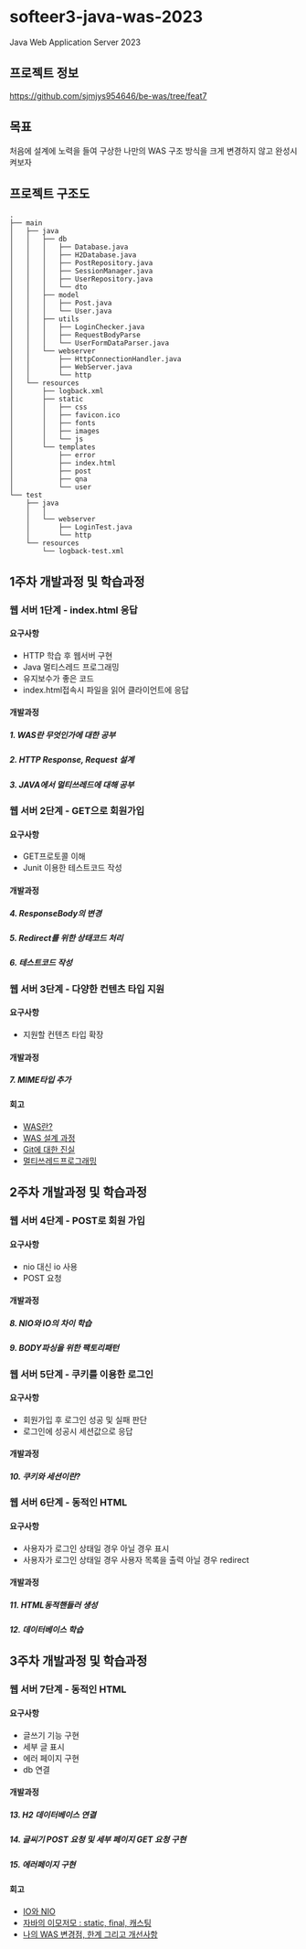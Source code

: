 # softeer3-java-was-2023

Java Web Application Server 2023

## 프로젝트 정보 
https://github.com/sjmjys954646/be-was/tree/feat7

## 목표
처음에 설계에 노력을 들여 구상한 나만의 WAS 구조 방식을 크게 변경하지 않고 완성시켜보자

## 프로젝트 구조도
```
.
├── main
│   ├── java
│   │   ├── db
│   │   │   ├── Database.java
│   │   │   ├── H2Database.java
│   │   │   ├── PostRepository.java
│   │   │   ├── SessionManager.java
│   │   │   ├── UserRepository.java
│   │   │   └── dto
│   │   ├── model
│   │   │   ├── Post.java
│   │   │   └── User.java
│   │   ├── utils
│   │   │   ├── LoginChecker.java
│   │   │   ├── RequestBodyParse
│   │   │   └── UserFormDataParser.java
│   │   └── webserver
│   │       ├── HttpConnectionHandler.java
│   │       ├── WebServer.java
│   │       └── http
│   └── resources
│       ├── logback.xml
│       ├── static
│       │   ├── css
│       │   ├── favicon.ico
│       │   ├── fonts
│       │   ├── images
│       │   └── js
│       └── templates
│           ├── error
│           ├── index.html
│           ├── post
│           ├── qna
│           └── user
└── test
    ├── java
    │   │
    │   └── webserver
    │       ├── LoginTest.java
    │       └── http
    └── resources
        └── logback-test.xml

```


## 1주차 개발과정 및 학습과정 
### 웹 서버 1단계 - index.html 응답 
#### 요구사항
- HTTP 학습 후 웹서버 구현
- Java 멀티스레드 프로그래밍
- 유지보수가 좋은 코드
- index.html접속시 파일을 읽어 클라이언트에 응답

#### 개발과정 
##### 1. WAS란 무엇인가에 대한 공부
##### 2. HTTP Response, Request 설계
##### 3. JAVA에서 멀티쓰레드에 대해 공부

### 웹 서버 2단계 - GET으로 회원가입 
#### 요구사항
- GET프로토콜 이해 
- Junit 이용한 테스트코드 작성 

#### 개발과정
##### 4. ResponseBody의 변경 
##### 5. Redirect를 위한 상태코드 처리 
##### 6. 테스트코드 작성 

### 웹 서버 3단계 - 다양한 컨텐츠 타입 지원
#### 요구사항
- 지원할 컨텐츠 타입 확장

#### 개발과정
##### 7. MIME타입 추가

#### 회고 
- [WAS란?](https://b1ackhand.tistory.com/260)
- [WAS 설계 과정](https://b1ackhand.tistory.com/262)
- [Git에 대한 진실](https://b1ackhand.tistory.com/261)
- [멀티쓰레드프로그래밍](https://b1ackhand.tistory.com/263)

## 2주차 개발과정 및 학습과정
### 웹 서버 4단계 - POST로 회원 가입
#### 요구사항
- nio 대신 io 사용
- POST 요청

#### 개발과정
##### 8. NIO와 IO의 차이 학습
##### 9. BODY파싱을 위한 팩토리패턴

### 웹 서버 5단계 - 쿠키를 이용한 로그인
#### 요구사항
- 회원가입 후 로그인 성공 및 실패 판단
- 로그인에 성공시 세션값으로 응답

#### 개발과정
##### 10. 쿠키와 세션이란?

### 웹 서버 6단계 - 동적인 HTML
#### 요구사항
- 사용자가 로그인 상태일 경우 아닐 경우 표시
- 사용자가 로그인 상태일 경우 사용자 목록을 출력 아닐 경우 redirect

#### 개발과정
##### 11. HTML동적핸들러 생성
##### 12. 데이터베이스 학습

## 3주차 개발과정 및 학습과정
### 웹 서버 7단계 - 동적인 HTML
#### 요구사항
- 글쓰기 기능 구현
- 세부 글 표시
- 에러 페이지 구현
- db 연결

#### 개발과정
##### 13. H2 데이터베이스 연결
##### 14. 글씨기 POST 요청 및 세부 페이지 GET 요청 구현 
##### 15. 에러페이지 구현

#### 회고 
- [IO와 NIO](https://b1ackhand.tistory.com/268)
- [자바의 이모저모 : static, final, 캐스팅](https://b1ackhand.tistory.com/269)
- [나의 WAS 변경점, 한계 그리고 개선사항](https://b1ackhand.tistory.com/267)